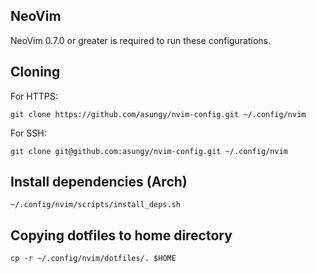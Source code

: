 ## NeoVim
NeoVim 0.7.0 or greater is required to run these configurations.

## Cloning

For HTTPS:
```
git clone https://github.com/asungy/nvim-config.git ~/.config/nvim
```

For SSH:
```
git clone git@github.com:asungy/nvim-config.git ~/.config/nvim
```

## Install dependencies (Arch)
```
~/.config/nvim/scripts/install_deps.sh
```

## Copying dotfiles to home directory
```
cp -r ~/.config/nvim/dotfiles/. $HOME
```
